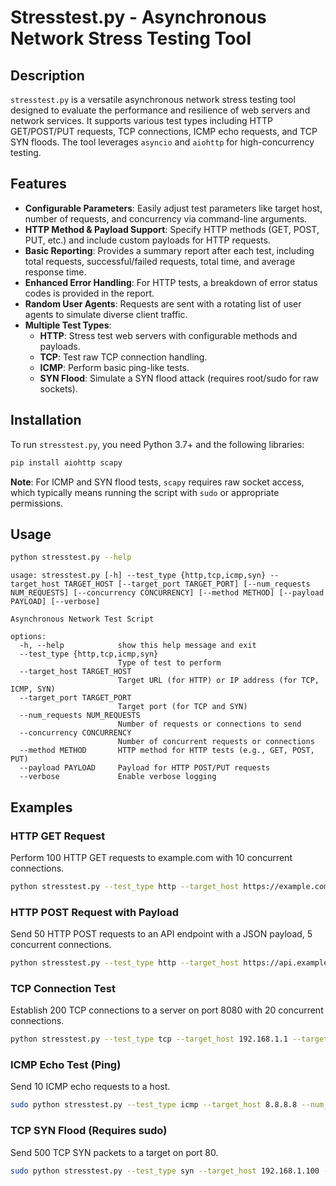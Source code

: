 # Stresstest.py - Asynchronous Network Stress Testing Tool

## Description
`stresstest.py` is a versatile asynchronous network stress testing tool designed to evaluate the performance and resilience of web servers and network services. It supports various test types including HTTP GET/POST/PUT requests, TCP connections, ICMP echo requests, and TCP SYN floods. The tool leverages `asyncio` and `aiohttp` for high-concurrency testing.

## Features
- **Configurable Parameters**: Easily adjust test parameters like target host, number of requests, and concurrency via command-line arguments.
- **HTTP Method & Payload Support**: Specify HTTP methods (GET, POST, PUT, etc.) and include custom payloads for HTTP requests.
- **Basic Reporting**: Provides a summary report after each test, including total requests, successful/failed requests, total time, and average response time.
- **Enhanced Error Handling**: For HTTP tests, a breakdown of error status codes is provided in the report.
- **Random User Agents**: Requests are sent with a rotating list of user agents to simulate diverse client traffic.
- **Multiple Test Types**:
    - **HTTP**: Stress test web servers with configurable methods and payloads.
    - **TCP**: Test raw TCP connection handling.
    - **ICMP**: Perform basic ping-like tests.
    - **SYN Flood**: Simulate a SYN flood attack (requires root/sudo for raw sockets).

## Installation
To run `stresstest.py`, you need Python 3.7+ and the following libraries:

```bash
pip install aiohttp scapy
```

**Note**: For ICMP and SYN flood tests, `scapy` requires raw socket access, which typically means running the script with `sudo` or appropriate permissions.

## Usage

```bash
python stresstest.py --help
```

```
usage: stresstest.py [-h] --test_type {http,tcp,icmp,syn} --target_host TARGET_HOST [--target_port TARGET_PORT] [--num_requests NUM_REQUESTS] [--concurrency CONCURRENCY] [--method METHOD] [--payload PAYLOAD] [--verbose]

Asynchronous Network Test Script

options:
  -h, --help            show this help message and exit
  --test_type {http,tcp,icmp,syn}
                        Type of test to perform
  --target_host TARGET_HOST
                        Target URL (for HTTP) or IP address (for TCP, ICMP, SYN)
  --target_port TARGET_PORT
                        Target port (for TCP and SYN)
  --num_requests NUM_REQUESTS
                        Number of requests or connections to send
  --concurrency CONCURRENCY
                        Number of concurrent requests or connections
  --method METHOD       HTTP method for HTTP tests (e.g., GET, POST, PUT)
  --payload PAYLOAD     Payload for HTTP POST/PUT requests
  --verbose             Enable verbose logging
```

## Examples

### HTTP GET Request
Perform 100 HTTP GET requests to example.com with 10 concurrent connections.
```bash
python stresstest.py --test_type http --target_host https://example.com --num_requests 100 --concurrency 10
```

### HTTP POST Request with Payload
Send 50 HTTP POST requests to an API endpoint with a JSON payload, 5 concurrent connections.
```bash
python stresstest.py --test_type http --target_host https://api.example.com/data --num_requests 50 --concurrency 5 --method POST --payload '{"key": "value"}'
```

### TCP Connection Test
Establish 200 TCP connections to a server on port 8080 with 20 concurrent connections.
```bash
python stresstest.py --test_type tcp --target_host 192.168.1.1 --target_port 8080 --num_requests 200 --concurrency 20
```

### ICMP Echo Test (Ping)
Send 10 ICMP echo requests to a host.
```bash
sudo python stresstest.py --test_type icmp --target_host 8.8.8.8 --num_requests 10
```

### TCP SYN Flood (Requires sudo)
Send 500 TCP SYN packets to a target on port 80.
```bash
sudo python stresstest.py --test_type syn --target_host 192.168.1.100 --target_port 80 --num_requests 500
```
